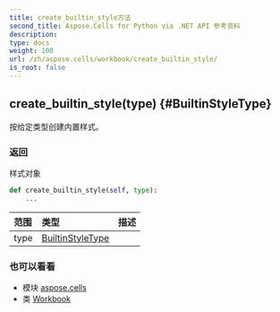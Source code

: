 ```yaml
---
title: create_builtin_style方法
second_title: Aspose.Cells for Python via .NET API 参考资料
description:
type: docs
weight: 100
url: /zh/aspose.cells/workbook/create_builtin_style/
is_root: false
---
```

##  create_builtin_style(type) {#BuiltinStyleType}
按给定类型创建内置样式。


### 返回

样式对象


```python
def create_builtin_style(self, type):
    ...
```


|范围|类型|描述|
| :- | :- | :- |
| type | [BuiltinStyleType](/cells/python-net/zh/aspose.cells/builtinstyletype) |  |



### 也可以看看
* 模块 [aspose.cells](../../)
* 类 [Workbook](/cells/python-net/zh/aspose.cells/workbook)
